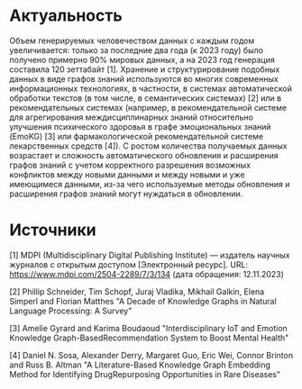 # Актуальность
Объем генерируемых человечеством данных с каждым годом увеличивается: только за последние два года (к 2023 году) было получено примерно 90% мировых данных, а на 2023 год генерация составила 120 зеттабайт [1]. Хранение и структурирование подобных данных в виде графов знаний используются во многих современных информационных технологиях, в частности, в системах автоматической обработки текстов (в том числе, в семантических системах) [2] или в рекомендательных системах (например, в рекомендательной системе для агрегирования междисциплинарных знаний относительно улучшения психического здоровья в графе эмоциональных знаний (EmoKG) [3] или фармакологической рекомендательной системе лекарственных средств [4]). С ростом количества получаемых данных возрастает и сложность автоматического обновления и расширения графов знаний с учетом корректного разрешения возможных конфликтов между новыми данными и между новыми и уже имеющимеся данными, из-за чего используемые методы обновления и расширения графов знаний могут нуждаться в обновлении.

# Источники
[1] MDPI (Multidisciplinary Digital Publishing Institute) — издатель научных журналов с открытым доступом [Электронный ресурс]. URL: https://www.mdpi.com/2504-2289/7/3/134 (дата обращения: 12.11.2023)

[2] Phillip Schneider, Tim Schopf, Juraj Vladika, Mikhail Galkin, Elena Simperl and Florian Matthes "A Decade of Knowledge Graphs in Natural Language Processing: A Survey"

[3] Amelie Gyrard and Karima Boudaoud "Interdisciplinary IoT and Emotion Knowledge Graph-BasedRecommendation System to Boost Mental Health"

[4] Daniel N. Sosa, Alexander Derry, Margaret Guo, Eric Wei, Connor Brinton and Russ B. Altman "A Literature-Based Knowledge Graph Embedding Method for Identifying DrugRepurposing Opportunities in Rare Diseases"

